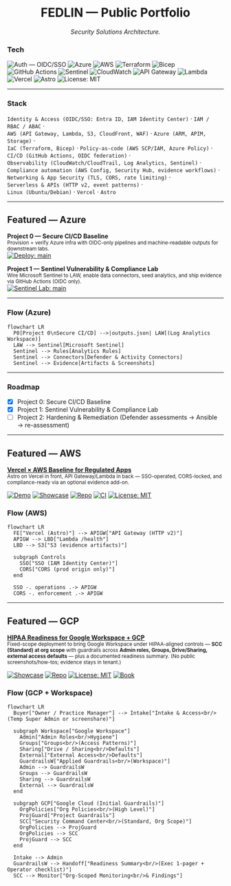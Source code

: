 <!-- Profile README for github.com/fedlinllc -->

<h1 align="center">FEDLIN — Public Portfolio</h1>
<p align="center"><em>Security Solutions Architecture.</em></p>

### Tech
![Auth — OIDC/SSO](https://img.shields.io/badge/Auth-OIDC%20%2F%20SSO-0F766E)
![Azure](https://img.shields.io/badge/Cloud-Azure-0078D4?logo=microsoft-azure&logoColor=white)
![AWS](https://img.shields.io/badge/Cloud-AWS-232F3E?logo=amazon-aws&logoColor=white)
![Terraform](https://img.shields.io/badge/IaC-Terraform-7B42BC?logo=terraform&logoColor=white)
![Bicep](https://img.shields.io/badge/IaC-Bicep-0A84FF)
![GitHub Actions](https://img.shields.io/badge/CI%2FCD-GitHub_Actions-2088FF?logo=githubactions&logoColor=white)
![Sentinel](https://img.shields.io/badge/SIEM-Sentinel-4B5563)
![CloudWatch](https://img.shields.io/badge/Observability-CloudWatch-4B5563)
![API Gateway](https://img.shields.io/badge/Serverless-API_Gateway-111827)
![Lambda](https://img.shields.io/badge/Serverless-Lambda-F90?logo=awslambda&logoColor=white)
![Vercel](https://img.shields.io/badge/Web-Vercel-111827?logo=vercel&logoColor=white)
![Astro](https://img.shields.io/badge/Web-Astro-0F172A)
![License: MIT](https://img.shields.io/badge/License-MIT-success)

---

### Stack
`Identity & Access (OIDC/SSO: Entra ID, IAM Identity Center)` · `IAM / RBAC / ABAC` ·  
`AWS (API Gateway, Lambda, S3, CloudFront, WAF)` · `Azure (ARM, APIM, Storage)` ·  
`IaC (Terraform, Bicep)` · `Policy-as-code (AWS SCP/IAM, Azure Policy)` ·  
`CI/CD (GitHub Actions, OIDC federation)` ·  
`Observability (CloudWatch/CloudTrail, Log Analytics, Sentinel)` ·  
`Compliance automation (AWS Config, Security Hub, evidence workflows)` ·  
`Networking & App Security (TLS, CORS, rate limiting)` ·  
`Serverless & APIs (HTTP v2, event patterns)` ·  
`Linux (Ubuntu/Debian)` · `Vercel` · `Astro`

---

## Featured — Azure

**Project 0 — Secure CI/CD Baseline**  
<sub>Provision + verify Azure infra with OIDC-only pipelines and machine-readable outputs for downstream labs.</sub>  
[![Deploy: main](https://github.com/fedlinllc/fedlin-azure-secure-cicd/actions/workflows/deploy-azure.yml/badge.svg?branch=main)](https://github.com/fedlinllc/fedlin-azure-secure-cicd/actions/workflows/deploy-azure.yml)

**Project 1 — Sentinel Vulnerability & Compliance Lab**  
<sub>Wire Microsoft Sentinel to LAW, enable data connectors, seed analytics, and ship evidence via GitHub Actions (OIDC only).</sub>  
[![Sentinel Lab: main](https://github.com/fedlinllc/fedlin-azure-cis-vulnerability-lab/actions/workflows/azure-sentinel-vulncomp-lab.yml/badge.svg?branch=main)](https://github.com/fedlinllc/fedlin-azure-cis-vulnerability-lab/actions/workflows/azure-sentinel-vulncomp-lab.yml)

---

### Flow (Azure)
```mermaid
flowchart LR
  P0[Project 0\nSecure CI/CD] -->|outputs.json| LAW[(Log Analytics Workspace)]
  LAW --> Sentinel[Microsoft Sentinel]
  Sentinel --> Rules[Analytics Rules]
  Sentinel --> Connectors[Defender & Activity Connectors]
  Sentinel --> Evidence[Artifacts & Screenshots]
```
---

### Roadmap
- [x] Project 0: Secure CI/CD Baseline  
- [x] Project 1: Sentinel Vulnerability & Compliance Lab  
- [ ] Project 2: Hardening & Remediation (Defender assessments → Ansible → re-assessment)

---

## Featured — AWS

<a href="https://github.com/fedlinllc/fedlin-vercel-aws-baseline"><b>Vercel × AWS Baseline for Regulated Apps</b></a>  
<sub>Astro on Vercel in front, API Gateway/Lambda in back — SSO-operated, CORS-locked, and compliance-ready via an optional evidence add-on.</sub>

[![Demo](https://img.shields.io/badge/demo-live-0F766E)](https://fedlin-vercel-aws-baseline.vercel.app)
[![Showcase](https://img.shields.io/badge/release-v0.1.0-334155)](https://github.com/fedlinllc/fedlin-vercel-aws-baseline/releases/tag/v0.1.0-showcase)
[![Repo](https://img.shields.io/badge/repo-open-111827)](https://github.com/fedlinllc/fedlin-vercel-aws-baseline)
[![CI](https://github.com/fedlinllc/fedlin-vercel-aws-baseline/actions/workflows/ci.yml/badge.svg)](https://github.com/fedlinllc/fedlin-vercel-aws-baseline/actions/workflows/ci.yml)
[![License: MIT](https://img.shields.io/badge/License-MIT-yellow.svg)](https://github.com/fedlinllc/fedlin-vercel-aws-baseline/blob/main/LICENSE)

### Flow (AWS)
```mermaid
flowchart LR
  FE["Vercel (Astro)"] --> APIGW["API Gateway (HTTP v2)"]
  APIGW --> LBD["Lambda /health"]
  LBD --> S3["S3 (evidence artifacts)"]

  subgraph Controls
    SSO["SSO (IAM Identity Center)"]
    CORS["CORS (prod origin only)"]
  end

  SSO -. operations .-> APIGW
  CORS -. enforcement .-> APIGW
```
---

## Featured — GCP

<a href="https://github.com/fedlinllc/fedlin-gws-hipaa-baseline"><b>HIPAA Readiness for Google Workspace + GCP </b></a>  
<sub>Fixed-scope deployment to bring Google Workspace under HIPAA-aligned controls — <b>SCC (Standard) at org scope</b> with guardrails across <b>Admin roles, Groups, Drive/Sharing, external access defaults</b> — plus a documented readiness summary. (No public screenshots/how-tos; evidence stays in tenant.)</sub>

[![Showcase](https://img.shields.io/badge/release-v0.1.0-334155)](https://github.com/fedlinllc/fedlin-gcp-hipaa-showcase/releases/tag/v0.1.0)
[![Repo](https://img.shields.io/badge/repo-open-111827)](https://github.com/fedlinllc/fedlin-gcp-hipaa-showcase)
[![License: MIT](https://img.shields.io/badge/License-MIT-yellow.svg)](https://github.com/fedlinllc/fedlin-gcp-hipaa-showcase/blob/main/LICENSE)
[![Book](https://img.shields.io/badge/book-call-0F766E)](https://www.fedlin.com/bookings)
<!-- If/when you add a CI workflow in the showcase repo, you can also show it:
[![CI](https://github.com/fedlinllc/fedlin-gcp-hipaa-showcase/actions/workflows/ci.yml/badge.svg)](https://github.com/fedlinllc/fedlin-gcp-hipaa-showcase/actions/workflows/ci.yml)
-->

### Flow (GCP + Workspace)
```mermaid
flowchart LR
  Buyer["Owner / Practice Manager"] --> Intake["Intake & Access<br/>(Temp Super Admin or screenshare)"]

  subgraph Workspace["Google Workspace"]
    Admin["Admin Roles<br/>Hygiene"]
    Groups["Groups<br/>(Access Patterns)"]
    Sharing["Drive / Sharing<br/>Defaults"]
    External["External Access<br/>Defaults"]
    GuardrailsW["Applied Guardrails<br/>(Workspace)"]
    Admin --> GuardrailsW
    Groups --> GuardrailsW
    Sharing --> GuardrailsW
    External --> GuardrailsW
  end

  subgraph GCP["Google Cloud (Initial Guardrails)"]
    OrgPolicies["Org Policies<br/>(High Level)"]
    ProjGuard["Project Guardrails"]
    SCC["Security Command Center<br/>(Standard, Org Scope)"]
    OrgPolicies --> ProjGuard
    OrgPolicies --> SCC
    ProjGuard --> SCC
  end

  Intake --> Admin
  GuardrailsW --> Handoff["Readiness Summary<br/>(Exec 1-pager + Operator checklist)"]
  SCC --> Monitor["Org-Scoped Monitoring<br/>& Findings"]
```

